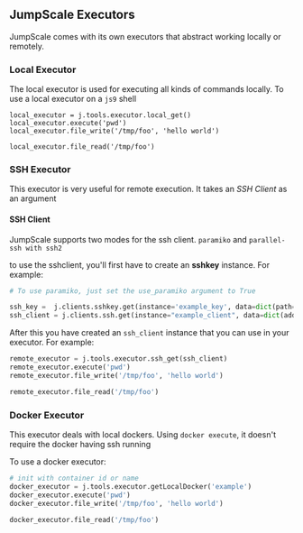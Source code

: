 ## JumpScale Executors

JumpScale comes with its own executors that abstract working locally or remotely.

### Local Executor

The local executor is used for executing all kinds of commands locally.
To use a local executor on a `js9` shell

```python3
local_executor = j.tools.executor.local_get()
local_executor.execute('pwd')
local_executor.file_write('/tmp/foo', 'hello world')

local_executor.file_read('/tmp/foo')
```

### SSH Executor

This executor is very useful for remote execution. It takes an _SSH Client_ as an argument

#### SSH Client

JumpScale supports two modes for the ssh client. `paramiko` and `parallel-ssh with ssh2`

to use the sshclient, you'll first have to create an **sshkey** instance. For example:

```python
# To use paramiko, just set the use_paramiko argument to True

ssh_key =  j.clients.sshkey.get(instance='example_key', data=dict(path='/root/.ssh/id_rsa'))
ssh_client = j.clients.ssh.get(instance="example_client", data=dict(addr="10.0.3.9", login="root", sshkey='example_key', allow_agent=True), use_paramiko=False)
```

After this you have created an `ssh_client` instance that you can use in your executor. For example:

```python
remote_executor = j.tools.executor.ssh_get(ssh_client)
remote_executor.execute('pwd')
remote_executor.file_write('/tmp/foo', 'hello world')

remote_executor.file_read('/tmp/foo')
```

### Docker Executor

This executor deals with local dockers. Using `docker execute`, it doesn't require the docker having ssh running

To use a docker executor:

```python
# init with container id or name
docker_executor = j.tools.executor.getLocalDocker('example')
docker_executor.execute('pwd')
docker_executor.file_write('/tmp/foo', 'hello world')

docker_executor.file_read('/tmp/foo')
```
